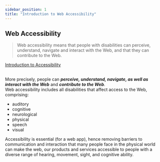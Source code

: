 ```yaml
---
sidebar_position: 1
title: "Introduction to Web Accessibility"
---
```

  
## Web Accessibility
> Web accessibility means that people with disabilities can perceive, understand, navigate and interact with the Web, and that they can contribute to the Web.

<a className="rm-a" href="https://www.w3.org/WAI/fundamentals/accessibility-intro/">Introduction to Accessibility</a>
<br />
<br />

More precisely, people can ***perceive, understand, navigate, as well as interact with the Web*** and ***contribute to the Web***. <br/>
 Web accessibility includes all disabilities that affect access to the Web, comprising:

- auditory
- cognitive
- neurological
- physical
- speech
- visual
  
Accessibility is essential (for a web app), hence removing barriers to communication and interaction that many people face in the physical world can make the web, our products and services accessible to people with a diverse range of hearing, movement, sight, and cognitive ability.